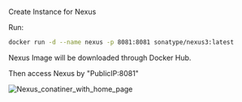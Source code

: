 Create Instance for Nexus


Run:


```bash
docker run -d --name nexus -p 8081:8081 sonatype/nexus3:latest
```


Nexus Image will be downloaded through Docker Hub.

Then access Nexus by "PublicIP:8081"


![Nexus_conatiner_with_home_page](https://github.com/user-attachments/assets/65ff77df-96b1-44ba-aca6-8b294548dcfa)
